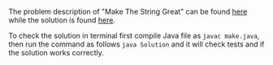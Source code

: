The problem description of "Make The String Great" can be found [here](https://leetcode.com/problems/make-the-string-great/) while the solution is found [here](https://github.com/aurimas13/Solutions-To-Problems/blob/main/LeetCode/Java%20Solutions/Make%20The%20String%20Great/make.java).

To check the solution in terminal first compile Java file as `javac make.java`, then run the command as follows `java Solution` and it will check tests and if the solution works correctly.